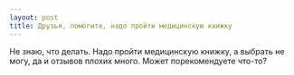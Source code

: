 ```yaml
---
layout: post 
title: Друзья, помогите, надо пройти медицинскую книжку 
--- 
```

Не знаю, что делать. Надо пройти медицинскую книжку, а выбрать не могу, да и отзывов плохих много. Может порекомендуете что-то?
